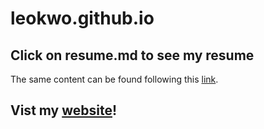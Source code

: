 # leokwo.github.io

## Click on resume.md to see my resume
The same content can be found following this [link](https://leokwo.github.io/resume).

## Vist my [website](https://leokwo.github.io)!

